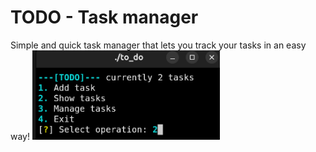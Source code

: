 # TODO - Task manager
Simple and quick task manager that lets you track your tasks in an easy way!
<img src="photos/main_menu.png" alt="main menu" width="300px">
